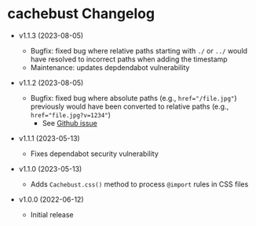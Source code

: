 # cachebust Changelog

  - v1.1.3 (2023-08-05)
    - Bugfix: fixed bug where relative paths starting with `./` or `../` would have resolved to incorrect paths when adding the timestamp
    - Maintenance: updates depdendabot vulnerability

  - v1.1.2 (2023-08-05)
    - Bugfix: fixed bug where absolute paths (e.g., `href="/file.jpg"`) previously would have been converted to relative paths (e.g., `href="file.jpg?v=1234"`)
      - See [Github issue](https://github.com/kpander/cachebust/issues/6)

  - v1.1.1 (2023-05-13)
    - Fixes dependabot security vulnerability

  - v1.1.0 (2023-05-13)
    - Adds `Cachebust.css()` method to process `@import` rules in CSS files

  - v1.0.0 (2022-06-12)
    - Initial release
